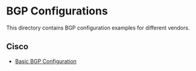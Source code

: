 # BGP Configurations

This directory contains BGP configuration examples for different vendors.

## Cisco
- [Basic BGP Configuration](./Cisco/bgp_basic_config.txt)

